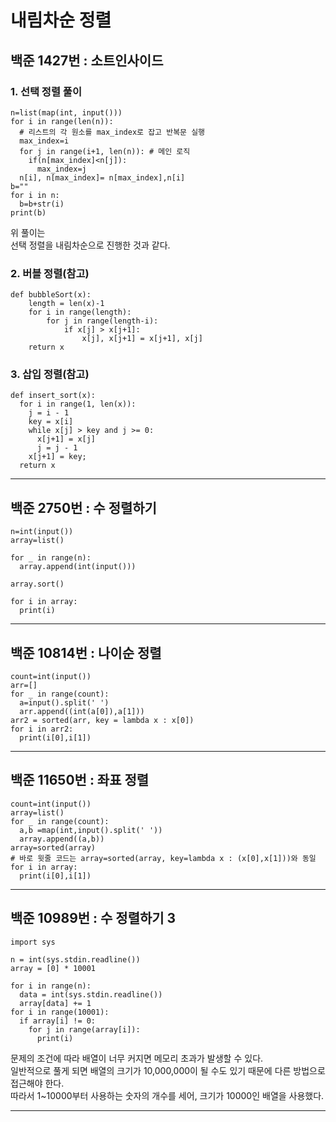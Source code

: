 # 내림차순 정렬

## 백준 1427번 : 소트인사이드

### 1. 선택 정렬 풀이

```text
n=list(map(int, input()))
for i in range(len(n)):
  # 리스트의 각 원소를 max_index로 잡고 반복문 실행
  max_index=i
  for j in range(i+1, len(n)): # 메인 로직
    if(n[max_index]<n[j]):
      max_index=j
  n[i], n[max_index]= n[max_index],n[i]
b=""
for i in n:
  b=b+str(i)
print(b)
```

위 풀이는  
선택 정렬을 내림차순으로 진행한 것과 같다.  

### 2. 버블 정렬(참고)

```text
def bubbleSort(x):
	length = len(x)-1
	for i in range(length):
		for j in range(length-i):
			if x[j] > x[j+1]:
				x[j], x[j+1] = x[j+1], x[j]
	return x
```

### 3. 삽입 정렬(참고)
```text
def insert_sort(x):
  for i in range(1, len(x)):
    j = i - 1
    key = x[i]
    while x[j] > key and j >= 0:
      x[j+1] = x[j]
      j = j - 1
    x[j+1] = key;
  return x
```
---  

## 백준 2750번 : 수 정렬하기
```text
n=int(input())
array=list()

for _ in range(n):
  array.append(int(input()))

array.sort()

for i in array:
  print(i)
```
---  

## 백준 10814번 : 나이순 정렬
```text
count=int(input())
arr=[]
for _ in range(count):
  a=input().split(' ')
  arr.append((int(a[0]),a[1]))
arr2 = sorted(arr, key = lambda x : x[0])
for i in arr2:
  print(i[0],i[1])
```

---

## 백준 11650번 : 좌표 정렬
```text
count=int(input())
array=list()
for _ in range(count):
  a,b =map(int,input().split(' '))
  array.append((a,b))
array=sorted(array)
# 바로 윗줄 코드는 array=sorted(array, key=lambda x : (x[0],x[1]))와 동일
for i in array:
  print(i[0],i[1])
```

---


## 백준 10989번 : 수 정렬하기 3

```text
import sys

n = int(sys.stdin.readline())
array = [0] * 10001

for i in range(n):
  data = int(sys.stdin.readline())
  array[data] += 1
for i in range(10001):
  if array[i] != 0:
    for j in range(array[i]):
      print(i)
```
문제의 조건에 따라 배열이 너무 커지면 메모리 초과가 발생할 수 있다.  
일반적으로 풀게 되면 배열의 크기가 10,000,000이 될 수도 있기 때문에 다른 방법으로 접근해야 한다.  
따라서 1~10000부터 사용하는 숫자의 개수를 세어, 크기가 10000인 배열을 사용했다.  

---

